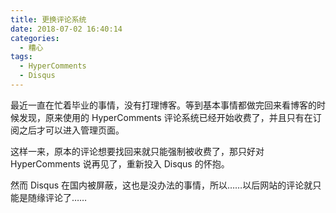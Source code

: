 ```yaml
---
title: 更换评论系统
date: 2018-07-02 16:40:14
categories:
  - 糟心
tags:
  - HyperComments
  - Disqus
---
```


最近一直在忙着毕业的事情，没有打理博客。等到基本事情都做完回来看博客的时候发现，原来使用的 HyperComments 评论系统已经开始收费了，并且只有在订阅之后才可以进入管理页面。

这样一来，原本的评论想要找回来就只能强制被收费了，那只好对 HyperComments 说再见了，重新投入 Disqus 的怀抱。

然而 Disqus 在国内被屏蔽，这也是没办法的事情，所以……以后网站的评论就只能是随缘评论了……